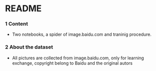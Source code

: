# README

### 1 Content

* Two notebooks, a spider of image.baidu.com and traninig procedure.

### 2 About the dataset

* All pictures are collected from image.baidu.com, only for learning exchange, copyright belong to Baidu and the original autors

